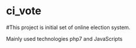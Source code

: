 # ci_vote

#This project is initial set of online election system.

Mainly used technologies php7 and JavaScripts
